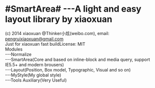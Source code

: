 #SmartArea# ---A light and easy layout library by xiaoxuan  
==========================================================  
(c) 2014 xiaoxuan @Thinker小炫(weibo.com), email: pengruixiaoxuan@gmail.com   
Just for xiaoxuan fast buildLicense: MIT  
Modules  
    ---Normalize  
    ---SmartArea(Core and based on inline-block and media query, support IE5.5+ and modern brousers)  
    ---Layout(Position, Box model, Typographic, Visual and so on)  
    ---MyStyle(My global style)  
    ---Tools Auxiliary(Very Useful)



